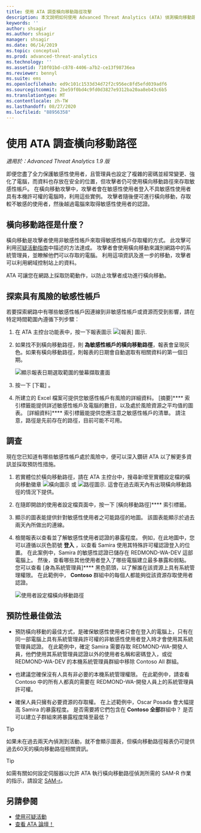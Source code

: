 ```yaml
---
title: 使用 ATA 調查橫向移動路徑攻擊
description: 本文說明如何使用 Advanced Threat Analytics (ATA) 偵測橫向移動路徑攻擊。
keywords: ''
author: shsagir
ms.author: shsagir
manager: shsagir
ms.date: 06/14/2019
ms.topic: conceptual
ms.prod: advanced-threat-analytics
ms.technology: ''
ms.assetid: 710f01bd-c878-4406-a7b2-ce13f98736ea
ms.reviewer: bennyl
ms.suite: ems
ms.openlocfilehash: ed9c101c1533d34d72f2c956ec8fd5efd039adf6
ms.sourcegitcommit: 2be59f0bd4c9fd0d3827e9312ba20aa8eb43c6b5
ms.translationtype: MT
ms.contentlocale: zh-TW
ms.lasthandoff: 08/27/2020
ms.locfileid: "88956358"
---
```

# <a name="investigate-lateral-movement-paths-with-ata"></a>使用 ATA 調查橫向移動路徑

*適用於：Advanced Threat Analytics 1.9 版*

即便您盡了全力保護敏感性使用者，且管理員也設定了複雜的密碼並經常變更、強化了電腦，而資料也存放在安全的位置，但攻擊者仍可使用橫向移動路徑來存取敏感性帳戶。 在橫向移動攻擊中，攻擊者會在敏感性使用者登入不具敏感性使用者具有本機許可權的電腦時，利用這些實例。 攻擊者隨後便可進行橫向移動，存取較不敏感的使用者，然後越過電腦來取得敏感性使用者的認證。

## <a name="what-is-a-lateral-movement-path"></a>橫向移動路徑是什麼？

橫向移動是攻擊者使用非敏感性帳戶來取得敏感性帳戶存取權的方式。 此攻擊可利用[可疑活動指南](suspicious-activity-guide.md)中描述的方法達成。 攻擊者會使用橫向移動來識別網路中的系統管理員，並瞭解他們可以存取的電腦。 利用這項資訊及進一步的移動，攻擊者可以利用網域控制站上的資料。

ATA 可讓您在網路上採取防範動作，以防止攻擊者成功進行橫向移動。

## <a name="discovery-your-at-risk-sensitive-accounts"></a>探索具有風險的敏感性帳戶

若要探索網路中有哪些敏感性帳戶因連線到非敏感性帳戶或資源而受到影響，請在特定時間範圍內遵循下列步驟：

1. 在 ATA 主控台功能表中，按一下報表圖示 ![[報表] 圖示](media/ata-report-icon.png).

1. 如果找不到橫向移動路徑，則 **為敏感性帳戶的橫向移動路徑**，報表會呈現灰色。如果有橫向移動路徑，則報表的日期會自動選取有相關資料的第一個日期。

    ![顯示報表日期選取範圍的螢幕擷取畫面](media/reports.png)

1. 按一下 [下載]  。

1. 所建立的 Excel 檔案可提供您敏感性帳戶有風險的詳細資料。 [摘要]**** 索引標籤能提供詳述敏感性帳戶及電腦的數目，以及處於風險資源之平均值的圖表。 [詳細資料]**** 索引標籤能提供您應注意之敏感性帳戶的清單。 請注意，路徑是先前存在的路徑，目前可能不可用。

## <a name="investigate"></a>調查

現在您已知道有哪些敏感性帳戶處於風險中，便可以深入鑽研 ATA 以了解更多資訊並採取預防性措施。

1. 若實體位於橫向移動路徑，請在 ATA 主控台中，搜尋新增至實體設定檔的橫向移動徽章 ![橫向圖示](media/lateral-movement-icon.png) 或 ![路徑圖示](media/paths-icon.png). 這會在過去兩天內有出現橫向移動路徑的情況下提供。

1. 在隨即開啟的使用者設定檔頁面中，按一下 [橫向移動路徑]**** 索引標籤。

1. 顯示的圖表能提供針對敏感性使用者之可能路徑的地圖。 該圖表能顯示於過去兩天內所做出的連線。

1. 檢閱報表以查看並了解敏感性使用者認證的暴露程度。 例如，在此地圖中，您可以遵循以灰色箭號 **登入** ，以查看 Samira 使用其特殊許可權認證登入的位置。 在此案例中，Samira 的敏感性認證已儲存在 REDMOND-WA-DEV 這部電腦上。 然後，查看哪些其他使用者登入了哪些電腦建立最多暴露和弱點。 您可以查看 [身為系統管理員]**** 黑色箭頭，以了解誰在該資源上具有系統管理權限。 在此範例中， **Contoso** 群組中的每個人都能夠從該資源存取使用者認證。

    ![使用者設定檔橫向移動路徑](media/user-profile-lateral-movement-paths.png)

## <a name="preventative-best-practices"></a>預防性最佳做法

- 預防橫向移動的最佳方式，是確保敏感性使用者只會在登入的電腦上，只有在同一部電腦上具有系統管理員許可權的非敏感性使用者登入時才會使用其系統管理員認證。 在此範例中，確定 Samira 需要存取 REDMOND-WA-開發人員，他們使用其系統管理員認證以外的使用者名稱和密碼登入，或從 REDMOND-WA-DEV 的本機系統管理員群組中移除 Contoso All 群組。

- 也建議您確保沒有人具有非必要的本機系統管理權限。 在此範例中，請查看 Contoso 中的所有人都真的需要在 REDMOND-WA-開發人員上的系統管理員許可權。

- 確保人員只擁有必要資源的存取權。 在上述範例中，Oscar Posada 會大幅提高 Samira 的暴露程度。 是否需要將它們包含在 **Contoso 全部**群組中？ 是否可以建立子群組來將暴露程度降至最低？

> [!TIP]
> 如果未在過去兩天內偵測到活動，就不會顯示圖表，但橫向移動路徑報表仍可提供過去60天的橫向移動路徑相關資訊。

> [!TIP]
> 如需有關如何設定伺服器以允許 ATA 執行橫向移動路徑偵測所需的 SAM-R 作業的指示，請設定 [SAM-r](install-ata-step9-samr.md)。

## <a name="see-also"></a>另請參閱

- [使用可疑活動](working-with-suspicious-activities.md)
- [查看 ATA 論壇！](https://social.technet.microsoft.com/Forums/security/home?forum=mata)

